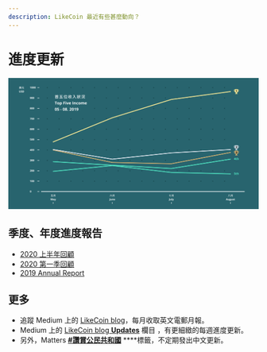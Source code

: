 ```yaml
---
description: LikeCoin 最近有些甚麼動向？
---
```


# 進度更新

![](../../.gitbook/assets/likecoin_ad69_stat_sept_artwork1-06.png)

## 季度、年度進度報告 <a id="recent-updates"></a>

* [2020 上半年回顧](https://matters.news/@likecoin/%E8%AE%9A%E8%B3%9E%E5%85%AC%E6%B0%91-2020-%E4%B8%8A%E5%8D%8A%E5%B9%B4%E5%9B%9E%E9%A1%A7-bafyreidroqj5elqim2jnr3u2zd75ysdgflu7jyinnm7cg7ztjlpfv7z36m)
* [2020 第一季回顧](https://matters.news/@likecoin/%E8%AE%9A%E8%B3%9E%E5%85%AC%E6%B0%91-2020-%E7%AC%AC%E4%B8%80%E5%AD%A3%E5%9B%9E%E9%A1%A7-bafyreifdlfznigt3htdur7e2pyomoem5chmmortz34rnakprxdipt6s2vy)
* [2019 Annual Report](https://medium.com/likecoin/likecoin-annual-report-2019-f831cb873801)

## 更多 <a id="more"></a>

* 追蹤 Medium 上的 [LikeCoin blog](https://medium.com/likecoin)，每月收取英文電郵月報。
* Medium 上的 [LikeCoin blog **Updates**](https://medium.com/likecoin/updates/home) 欄目 ，有更細緻的每週進度更新。
* 另外，Matters [**\#讚賞公民共和國**](https://matters.news/tags/VGFnOjgwOTQ) ****標籤，不定期發出中文更新。


